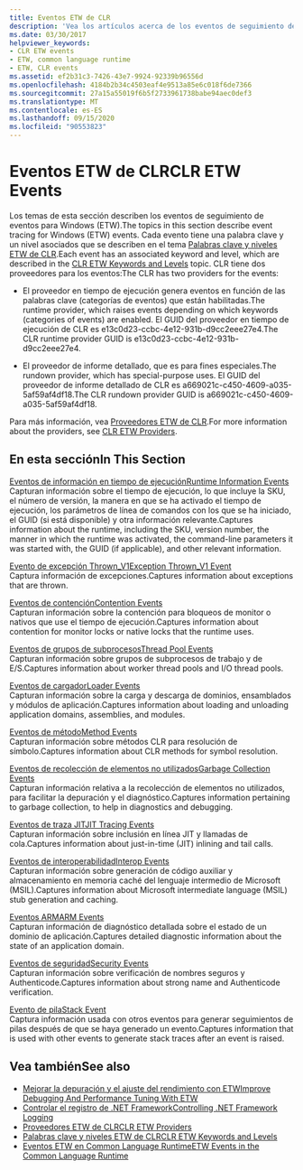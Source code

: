 ```yaml
---
title: Eventos ETW de CLR
description: 'Vea los artículos acerca de los eventos de seguimiento de eventos de Common Language Runtime (CLR) para Windows (ETW). Hay dos proveedores de eventos: proveedor en tiempo de ejecución y proveedor de detención.'
ms.date: 03/30/2017
helpviewer_keywords:
- CLR ETW events
- ETW, common language runtime
- ETW, CLR events
ms.assetid: ef2b31c3-7426-43e7-9924-92339b96556d
ms.openlocfilehash: 4184b2b34c4503eaf4e9513a85e6c018f6de7366
ms.sourcegitcommit: 27a15a55019f6b5f2733961738babe94aec0def3
ms.translationtype: MT
ms.contentlocale: es-ES
ms.lasthandoff: 09/15/2020
ms.locfileid: "90553823"
---
```

# <a name="clr-etw-events"></a><span data-ttu-id="71355-104">Eventos ETW de CLR</span><span class="sxs-lookup"><span data-stu-id="71355-104">CLR ETW Events</span></span>
<span data-ttu-id="71355-105">Los temas de esta sección describen los eventos de seguimiento de eventos para Windows (ETW).</span><span class="sxs-lookup"><span data-stu-id="71355-105">The topics in this section describe event tracing for Windows (ETW) events.</span></span> <span data-ttu-id="71355-106">Cada evento tiene una palabra clave y un nivel asociados que se describen en el tema [Palabras clave y niveles ETW de CLR](clr-etw-keywords-and-levels.md).</span><span class="sxs-lookup"><span data-stu-id="71355-106">Each event has an associated keyword and level, which are described in the [CLR ETW Keywords and Levels](clr-etw-keywords-and-levels.md) topic.</span></span> <span data-ttu-id="71355-107">CLR tiene dos proveedores para los eventos:</span><span class="sxs-lookup"><span data-stu-id="71355-107">The CLR has two providers for the events:</span></span>  
  
- <span data-ttu-id="71355-108">El proveedor en tiempo de ejecución genera eventos en función de las palabras clave (categorías de eventos) que están habilitadas.</span><span class="sxs-lookup"><span data-stu-id="71355-108">The runtime provider, which raises events depending on which keywords (categories of events) are enabled.</span></span> <span data-ttu-id="71355-109">El GUID del proveedor en tiempo de ejecución de CLR es e13c0d23-ccbc-4e12-931b-d9cc2eee27e4.</span><span class="sxs-lookup"><span data-stu-id="71355-109">The CLR runtime provider GUID is e13c0d23-ccbc-4e12-931b-d9cc2eee27e4.</span></span>  
  
- <span data-ttu-id="71355-110">El proveedor de informe detallado, que es para fines especiales.</span><span class="sxs-lookup"><span data-stu-id="71355-110">The rundown provider, which has special-purpose uses.</span></span> <span data-ttu-id="71355-111">El GUID del proveedor de informe detallado de CLR es a669021c-c450-4609-a035-5af59af4df18.</span><span class="sxs-lookup"><span data-stu-id="71355-111">The CLR rundown provider GUID is a669021c-c450-4609-a035-5af59af4df18.</span></span>  
  
 <span data-ttu-id="71355-112">Para más información, vea [Proveedores ETW de CLR](clr-etw-providers.md).</span><span class="sxs-lookup"><span data-stu-id="71355-112">For more information about the providers, see [CLR ETW Providers](clr-etw-providers.md).</span></span>  
  
## <a name="in-this-section"></a><span data-ttu-id="71355-113">En esta sección</span><span class="sxs-lookup"><span data-stu-id="71355-113">In This Section</span></span>  
 [<span data-ttu-id="71355-114">Eventos de información en tiempo de ejecución</span><span class="sxs-lookup"><span data-stu-id="71355-114">Runtime Information Events</span></span>](runtime-information-etw-events.md)  
 <span data-ttu-id="71355-115">Capturan información sobre el tiempo de ejecución, lo que incluye la SKU, el número de versión, la manera en que se ha activado el tiempo de ejecución, los parámetros de línea de comandos con los que se ha iniciado, el GUID (si está disponible) y otra información relevante.</span><span class="sxs-lookup"><span data-stu-id="71355-115">Captures information about the runtime, including the SKU, version number, the manner in which the runtime was activated, the command-line parameters it was started with, the GUID (if applicable), and other relevant information.</span></span>  
  
 [<span data-ttu-id="71355-116">Evento de excepción Thrown_V1</span><span class="sxs-lookup"><span data-stu-id="71355-116">Exception Thrown_V1 Event</span></span>](exception-thrown-v1-etw-event.md)  
 <span data-ttu-id="71355-117">Captura información de excepciones.</span><span class="sxs-lookup"><span data-stu-id="71355-117">Captures information about exceptions that are thrown.</span></span>  
  
 [<span data-ttu-id="71355-118">Eventos de contención</span><span class="sxs-lookup"><span data-stu-id="71355-118">Contention Events</span></span>](contention-etw-events.md)  
 <span data-ttu-id="71355-119">Capturan información sobre la contención para bloqueos de monitor o nativos que use el tiempo de ejecución.</span><span class="sxs-lookup"><span data-stu-id="71355-119">Captures information about contention for monitor locks or native locks that the runtime uses.</span></span>  
  
 [<span data-ttu-id="71355-120">Eventos de grupos de subprocesos</span><span class="sxs-lookup"><span data-stu-id="71355-120">Thread Pool Events</span></span>](thread-pool-etw-events.md)  
 <span data-ttu-id="71355-121">Capturan información sobre grupos de subprocesos de trabajo y de E/S.</span><span class="sxs-lookup"><span data-stu-id="71355-121">Captures information about worker thread pools and I/O thread pools.</span></span>  
  
 [<span data-ttu-id="71355-122">Eventos de cargador</span><span class="sxs-lookup"><span data-stu-id="71355-122">Loader Events</span></span>](loader-etw-events.md)  
 <span data-ttu-id="71355-123">Capturan información sobre la carga y descarga de dominios, ensamblados y módulos de aplicación.</span><span class="sxs-lookup"><span data-stu-id="71355-123">Captures information about loading and unloading application domains, assemblies, and modules.</span></span>  
  
 [<span data-ttu-id="71355-124">Eventos de método</span><span class="sxs-lookup"><span data-stu-id="71355-124">Method Events</span></span>](method-etw-events.md)  
 <span data-ttu-id="71355-125">Capturan información sobre métodos CLR para resolución de símbolo.</span><span class="sxs-lookup"><span data-stu-id="71355-125">Captures information about CLR methods for symbol resolution.</span></span>  
  
 [<span data-ttu-id="71355-126">Eventos de recolección de elementos no utilizados</span><span class="sxs-lookup"><span data-stu-id="71355-126">Garbage Collection Events</span></span>](garbage-collection-etw-events.md)  
 <span data-ttu-id="71355-127">Capturan información relativa a la recolección de elementos no utilizados, para facilitar la depuración y el diagnóstico.</span><span class="sxs-lookup"><span data-stu-id="71355-127">Captures information pertaining to garbage collection, to help in diagnostics and debugging.</span></span>  
  
 [<span data-ttu-id="71355-128">Eventos de traza JIT</span><span class="sxs-lookup"><span data-stu-id="71355-128">JIT Tracing Events</span></span>](jit-tracing-etw-events.md)  
 <span data-ttu-id="71355-129">Capturan información sobre inclusión en línea JIT y llamadas de cola.</span><span class="sxs-lookup"><span data-stu-id="71355-129">Captures information about just-in-time (JIT) inlining and tail calls.</span></span>  
  
 [<span data-ttu-id="71355-130">Eventos de interoperabilidad</span><span class="sxs-lookup"><span data-stu-id="71355-130">Interop Events</span></span>](interop-etw-events.md)  
 <span data-ttu-id="71355-131">Capturan información sobre generación de código auxiliar y almacenamiento en memoria caché del lenguaje intermedio de Microsoft (MSIL).</span><span class="sxs-lookup"><span data-stu-id="71355-131">Captures information about Microsoft intermediate language (MSIL) stub generation and caching.</span></span>  
  
 [<span data-ttu-id="71355-132">Eventos ARM</span><span class="sxs-lookup"><span data-stu-id="71355-132">ARM Events</span></span>](application-domain-resource-monitoring-arm-etw-events.md)  
 <span data-ttu-id="71355-133">Capturan información de diagnóstico detallada sobre el estado de un dominio de aplicación.</span><span class="sxs-lookup"><span data-stu-id="71355-133">Captures detailed diagnostic information about the state of an application domain.</span></span>  
  
 [<span data-ttu-id="71355-134">Eventos de seguridad</span><span class="sxs-lookup"><span data-stu-id="71355-134">Security Events</span></span>](security-etw-events.md)  
 <span data-ttu-id="71355-135">Capturan información sobre verificación de nombres seguros y Authenticode.</span><span class="sxs-lookup"><span data-stu-id="71355-135">Captures information about strong name and Authenticode verification.</span></span>  
  
 [<span data-ttu-id="71355-136">Evento de pila</span><span class="sxs-lookup"><span data-stu-id="71355-136">Stack Event</span></span>](stack-etw-event.md)  
 <span data-ttu-id="71355-137">Captura información usada con otros eventos para generar seguimientos de pilas después de que se haya generado un evento.</span><span class="sxs-lookup"><span data-stu-id="71355-137">Captures information that is used with other events to generate stack traces after an event is raised.</span></span>  
  
## <a name="see-also"></a><span data-ttu-id="71355-138">Vea también</span><span class="sxs-lookup"><span data-stu-id="71355-138">See also</span></span>

- [<span data-ttu-id="71355-139">Mejorar la depuración y el ajuste del rendimiento con ETW</span><span class="sxs-lookup"><span data-stu-id="71355-139">Improve Debugging And Performance Tuning With ETW</span></span>](/archive/msdn-magazine/2007/april/event-tracing-improve-debugging-and-performance-tuning-with-etw)
- [<span data-ttu-id="71355-140">Controlar el registro de .NET Framework</span><span class="sxs-lookup"><span data-stu-id="71355-140">Controlling .NET Framework Logging</span></span>](controlling-logging.md)
- [<span data-ttu-id="71355-141">Proveedores ETW de CLR</span><span class="sxs-lookup"><span data-stu-id="71355-141">CLR ETW Providers</span></span>](clr-etw-providers.md)
- [<span data-ttu-id="71355-142">Palabras clave y niveles ETW de CLR</span><span class="sxs-lookup"><span data-stu-id="71355-142">CLR ETW Keywords and Levels</span></span>](clr-etw-keywords-and-levels.md)
- [<span data-ttu-id="71355-143">Eventos ETW en Common Language Runtime</span><span class="sxs-lookup"><span data-stu-id="71355-143">ETW Events in the Common Language Runtime</span></span>](etw-events-in-the-common-language-runtime.md)
